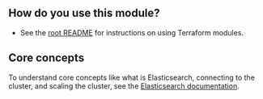 ## How do you use this module?

* See the [root README](/README.md) for instructions on using Terraform modules.


## Core concepts
To understand core concepts like what is Elasticsearch, connecting to the cluster, and scaling the cluster, see the
[Elasticsearch documentation](https://docs.aws.amazon.com/elasticsearch-service/latest/developerguide/what-is-amazon-elasticsearch-service.html).
